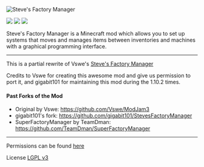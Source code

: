![](https://user-images.githubusercontent.com/36975818/67539681-c9581b80-f697-11e9-95db-ac182c72cdd4.jpg "Steve's Factory Manager")

[![](http://cf.way2muchnoise.eu/versions/steves-factory-manager-reborn.svg)](https://www.curseforge.com/minecraft/mc-mods/steves-factory-manager-reborn)
[![](http://cf.way2muchnoise.eu/full_steves-factory-manager-reborn_downloads.svg)](https://www.curseforge.com/minecraft/mc-mods/steves-factory-manager-reborn)
[![](https://img.shields.io/badge/Discord-TeamReborn-738bd7.svg)](https://discord.gg/teamreborn)

Steve's Factory Manager is a Minecraft mod which allows you to set up systems that moves and manages items between inventories and machines with a graphical programming interface.

---

This is a partial rewrite of Vswe's [Steve's Factory Manager](https://minecraft.curseforge.com/projects/steves-factory-manager)

Credits to Vswe for creating this awesome mod and give us permission to port it, and gigabit101 for maintaining this mod
during the 1.10.2 times.

#### Past Forks of the Mod

+ Original by Vswe: https://github.com/Vswe/ModJam3
+ gigabit101's fork: https://github.com/gigabit101/StevesFactoryManager
+ SuperFactoryManager by TeamDman:  https://github.com/TeamDman/SuperFactoryManager

---

Permissions can be found [here](https://twitter.com/Steves_Carts/status/795197105849729024)

License [LGPL v3](https://github.com/gigabit101/StevesFactoryManager/blob/1.14/LICENSE)
